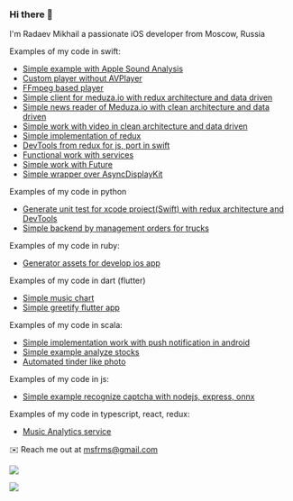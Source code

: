 ### Hi there 👋
I'm Radaev Mikhail a passionate iOS developer from Moscow, Russia

Examples of my code in swift:
- [Simple example with Apple Sound Analysis](https://github.com/msfrms/FunnySound)
- [Custom player without AVPlayer](https://github.com/msfrms/CustomPlayer)
- [FFmpeg based player](https://github.com/msfrms/FFmpegPlayer)
- [Simple client for meduza.io with redux architecture and data driven](https://github.com/msfrms/ReduxNewsReader)
- [Simple news reader of Meduza.io with clean architecture and data driven](https://github.com/msfrms/NewsReader)
- [Simple work with video in clean architecture and data driven](https://github.com/msfrms/SpliceApp)
- [Simple implementation of redux](https://github.com/msfrms/SReduxSwift)
- [DevTools from redux for js, port in swift](https://github.com/msfrms/MonitorDevToolsSwift)
- [Functional work with services](https://github.com/msfrms/ServiceSwift)
- [Simple work with Future](https://github.com/msfrms/ConcurrentSwift)
- [Simple wrapper over AsyncDisplayKit](https://github.com/msfrms/ADKUtils)

Examples of my code in python
- [Generate unit test for xcode project(Swift) with redux architecture and DevTools](https://github.com/msfrms/UnitTestGenerator)
- [Simple backend by management orders for trucks](https://github.com/msfrms/truck_api)

Examples of my code in ruby:
- [Generator assets for develop ios app](https://github.com/msfrms/SwiftFigmaGenerator)

Examples of my code in dart (flutter)
- [Simple music chart](https://github.com/msfrms/TrachFlutter)
- [Simple greetify flutter app](https://github.com/msfrms/BestGreetifyFlutter)

Examples of my code in scala:
- [Simple implementation work with push notification in android](https://github.com/msfrms/PushNotificationServer)
- [Simple example analyze stocks](https://github.com/msfrms/StocksAnalyzer)
- [Automated tinder like photo](https://github.com/msfrms/TinderAutoLike)

Examples of my code in js:
- [Simple example recognize captcha with nodejs, express, onnx](https://github.com/msfrms/CaptchaSolver)

Examples of my code in typescript, react, redux:
- [Music Analytics service](https://github.com/msfrms/MusicAnalyticsFront)

✉️ Reach me out at msfrms@gmail.com

![](https://github-readme-stats.vercel.app/api?username=msfrms&hide=contribs,stars)

![](https://github-readme-stats.vercel.app/api/top-langs/?username=msfrms&langs_count=10)
